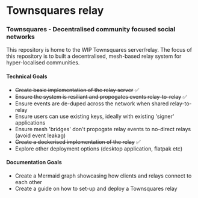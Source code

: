 # Townsquares relay

### Townsquares - Decentralised community focused social networks

This repository is home to the WIP Townsquares server/relay. The focus of this repository
is to built a decentralised, mesh-based relay system for hyper-localised communities.

#### Technical Goals

- ~~Create basic implementation of the relay server~~ ✅
- ~~Ensure the system is resiliant and propogates events relay-to-relay~~ ✅
- Ensure events are de-duped across the network when shared relay-to-relay
- Ensure users can use existing keys, ideally with existing 'signer' applications
- Ensure mesh 'bridges' don't propogate relay events to no-direct relays (avoid event leakag)
- ~~Create a dockerised implementation of the relay~~ ✅
- Explore other deployment options (desktop application, flatpak etc)


#### Documentation Goals

- Create a Mermaid graph showcasing how clients and relays connect to each other
- Create a guide on how to set-up and deploy a Townsquares relay